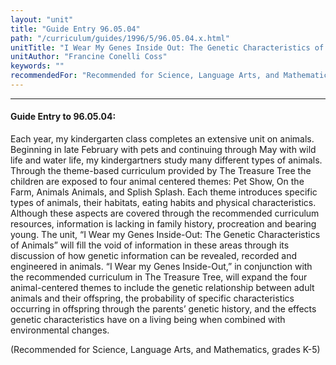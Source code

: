 ```yaml
---
layout: "unit"
title: "Guide Entry 96.05.04"
path: "/curriculum/guides/1996/5/96.05.04.x.html"
unitTitle: "I Wear My Genes Inside Out: The Genetic Characteristics of Animals"
unitAuthor: "Francine Conelli Coss"
keywords: ""
recommendedFor: "Recommended for Science, Language Arts, and Mathematics, grades K-5"
---
```

<body>
<hr/>
 <h4>
  Guide Entry to 96.05.04:
 </h4>
 Each year, my kindergarten class completes an extensive unit on animals. Beginning in late February with pets and continuing through May with wild life and water life, my kindergartners study many different types of animals. Through the theme-based curriculum provided by The Treasure Tree the children are exposed to four animal centered themes: Pet Show, On the Farm, Animals Animals, and Splish Splash. Each theme introduces specific types of animals, their habitats, eating habits and physical characteristics. Although these aspects are covered through the recommended curriculum resources, information is lacking in family history, procreation and bearing young. The unit, “I Wear my Genes Inside-Out: The Genetic Characteristics of Animals” will fill the void of information in these areas through its discussion of how genetic information can be revealed, recorded and engineered in animals. “I Wear my Genes Inside-Out,” in conjunction with the recommended curriculum in The Treasure Tree, will expand the four animal-centered themes to include the genetic relationship between adult animals and their offspring, the probability of specific characteristics occurring in offspring through the parents’ genetic history, and the effects genetic characteristics have on a living being when combined with environmental changes.
 <p>
  (Recommended for Science, Language Arts, and Mathematics, grades K-5)
 </p>

</body>